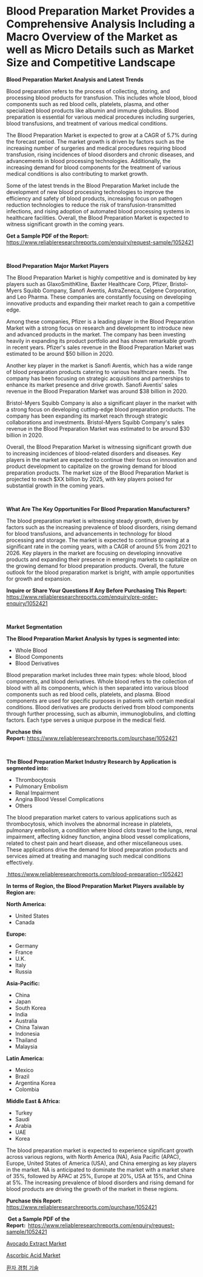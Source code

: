 <p><h1>Blood Preparation Market Provides a Comprehensive Analysis Including a Macro Overview of the Market as well as Micro Details such as Market Size and Competitive Landscape</h1></p><p><strong>Blood Preparation Market Analysis and Latest Trends</strong></p>
<p><p>Blood preparation refers to the process of collecting, storing, and processing blood products for transfusion. This includes whole blood, blood components such as red blood cells, platelets, plasma, and other specialized blood products like albumin and immune globulins. Blood preparation is essential for various medical procedures including surgeries, blood transfusions, and treatment of various medical conditions.</p><p>The Blood Preparation Market is expected to grow at a CAGR of 5.7% during the forecast period. The market growth is driven by factors such as the increasing number of surgeries and medical procedures requiring blood transfusion, rising incidences of blood disorders and chronic diseases, and advancements in blood processing technologies. Additionally, the increasing demand for blood components for the treatment of various medical conditions is also contributing to market growth.</p><p>Some of the latest trends in the Blood Preparation Market include the development of new blood processing technologies to improve the efficiency and safety of blood products, increasing focus on pathogen reduction technologies to reduce the risk of transfusion-transmitted infections, and rising adoption of automated blood processing systems in healthcare facilities. Overall, the Blood Preparation Market is expected to witness significant growth in the coming years.</p></p>
<p><strong>Get a Sample PDF of the Report:&nbsp;</strong> <a href="https://www.reliableresearchreports.com/enquiry/request-sample/1052421">https://www.reliableresearchreports.com/enquiry/request-sample/1052421</a></p>
<p>&nbsp;</p>
<p><strong>Blood Preparation Major Market Players</strong></p>
<p><p>The Blood Preparation Market is highly competitive and is dominated by key players such as GlaxoSmithKline, Baxter Healthcare Corp, Pfizer, Bristol-Myers Squibb Company, Sanofi Aventis, AstraZeneca, Celgene Corporation, and Leo Pharma. These companies are constantly focusing on developing innovative products and expanding their market reach to gain a competitive edge.</p><p>Among these companies, Pfizer is a leading player in the Blood Preparation Market with a strong focus on research and development to introduce new and advanced products in the market. The company has been investing heavily in expanding its product portfolio and has shown remarkable growth in recent years. Pfizer's sales revenue in the Blood Preparation Market was estimated to be around $50 billion in 2020.</p><p>Another key player in the market is Sanofi Aventis, which has a wide range of blood preparation products catering to various healthcare needs. The company has been focusing on strategic acquisitions and partnerships to enhance its market presence and drive growth. Sanofi Aventis' sales revenue in the Blood Preparation Market was around $38 billion in 2020.</p><p>Bristol-Myers Squibb Company is also a significant player in the market with a strong focus on developing cutting-edge blood preparation products. The company has been expanding its market reach through strategic collaborations and investments. Bristol-Myers Squibb Company's sales revenue in the Blood Preparation Market was estimated to be around $30 billion in 2020.</p><p>Overall, the Blood Preparation Market is witnessing significant growth due to increasing incidences of blood-related disorders and diseases. Key players in the market are expected to continue their focus on innovation and product development to capitalize on the growing demand for blood preparation products. The market size of the Blood Preparation Market is projected to reach $XX billion by 2025, with key players poised for substantial growth in the coming years.</p></p>
<p>&nbsp;</p>
<p><strong>What Are The Key Opportunities For Blood Preparation Manufacturers?</strong></p>
<p><p>The blood preparation market is witnessing steady growth, driven by factors such as the increasing prevalence of blood disorders, rising demand for blood transfusions, and advancements in technology for blood processing and storage. The market is expected to continue growing at a significant rate in the coming years, with a CAGR of around 5% from 2021 to 2026. Key players in the market are focusing on developing innovative products and expanding their presence in emerging markets to capitalize on the growing demand for blood preparation products. Overall, the future outlook for the blood preparation market is bright, with ample opportunities for growth and expansion.</p></p>
<p><strong>Inquire or Share Your Questions If Any Before Purchasing This Report:</strong> <a href="https://www.reliableresearchreports.com/enquiry/pre-order-enquiry/1052421">https://www.reliableresearchreports.com/enquiry/pre-order-enquiry/1052421</a></p>
<p>&nbsp;</p>
<p><strong>Market Segmentation</strong></p>
<p><strong>The Blood Preparation Market Analysis by types is segmented into:</strong></p>
<p><ul><li>Whole Blood</li><li>Blood Components</li><li>Blood Derivatives</li></ul></p>
<p><p>Blood preparation market includes three main types: whole blood, blood components, and blood derivatives. Whole blood refers to the collection of blood with all its components, which is then separated into various blood components such as red blood cells, platelets, and plasma. Blood components are used for specific purposes in patients with certain medical conditions. Blood derivatives are products derived from blood components through further processing, such as albumin, immunoglobulins, and clotting factors. Each type serves a unique purpose in the medical field.</p></p>
<p><strong>Purchase this Report:&nbsp;</strong><a href="https://www.reliableresearchreports.com/purchase/1052421">https://www.reliableresearchreports.com/purchase/1052421</a></p>
<p>&nbsp;</p>
<p><strong>The Blood Preparation Market Industry Research by Application is segmented into:</strong></p>
<p><ul><li>Thrombocytosis</li><li>Pulmonary Embolism</li><li>Renal Impairment</li><li>Angina Blood Vessel Complications</li><li>Others</li></ul></p>
<p><p>The blood preparation market caters to various applications such as thrombocytosis, which involves the abnormal increase in platelets, pulmonary embolism, a condition where blood clots travel to the lungs, renal impairment, affecting kidney function, angina blood vessel complications, related to chest pain and heart disease, and other miscellaneous uses. These applications drive the demand for blood preparation products and services aimed at treating and managing such medical conditions effectively.</p></p>
<p><a href="https://www.reliableresearchreports.com/blood-preparation-r1052421">&nbsp;https://www.reliableresearchreports.com/blood-preparation-r1052421</a></p>
<p><strong>In terms of Region, the Blood Preparation Market Players available by Region are:</strong></p>
<p>
    <p> <strong> North America: </strong>
        <ul>
            <li>United States</li>
            <li>Canada</li>
        </ul>
        </p> 
    <p> <strong> Europe: </strong>
        <ul>
            <li>Germany</li>
            <li>France</li>
            <li>U.K.</li>
            <li>Italy</li>
            <li>Russia</li>
        </ul>
        </p> 
    <p> <strong> Asia-Pacific: </strong>
        <ul>
            <li>China</li>
            <li>Japan</li>
            <li>South Korea</li>
            <li>India</li>
            <li>Australia</li>
            <li>China Taiwan</li>
            <li>Indonesia</li>
            <li>Thailand</li>
            <li>Malaysia</li>
        </ul>
        </p> 
    <p> <strong> Latin America: </strong>
        <ul>
            <li>Mexico</li>
            <li>Brazil</li>
            <li>Argentina Korea</li>
            <li>Colombia</li>
        </ul>
        </p> 
    <p> <strong> Middle East & Africa: </strong>
        <ul>
            <li>Turkey</li>
            <li>Saudi</li>
            <li>Arabia</li>
            <li>UAE</li>
            <li>Korea</li>
        </ul>
    </p>
    </p>
<p><p>The blood preparation market is expected to experience significant growth across various regions, with North America (NA), Asia Pacific (APAC), Europe, United States of America (USA), and China emerging as key players in the market. NA is anticipated to dominate the market with a market share of 35%, followed by APAC at 25%, Europe at 20%, USA at 15%, and China at 5%. The increasing prevalence of blood disorders and rising demand for blood products are driving the growth of the market in these regions.</p></p>
<p><strong>Purchase this Report: </strong><a href="https://www.reliableresearchreports.com/purchase/1052421">https://www.reliableresearchreports.com/purchase/1052421</a></p>
<p>&nbsp;<strong>Get a Sample PDF of the Report:&nbsp;&nbsp;</strong><a href="https://www.reliableresearchreports.com/enquiry/request-sample/1052421">https://www.reliableresearchreports.com/enquiry/request-sample/1052421</a></p>
<p><strong></strong></p>
<p><p><a href="https://github.com/seekum/Market-Research-Report-List-2/blob/main/avocado-extract-market.md">Avocado Extract Market</a></p><p><a href="https://github.com/timeliteaut/Market-Research-Report-List-2/blob/main/ascorbic-acid-market.md">Ascorbic Acid Market</a></p><p><a href="https://github.com/durgin521/Market-Research-Report-List-1/blob/main/319560856709.md">환자 경험 기술</a></p></p>